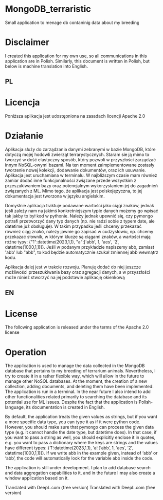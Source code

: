 # MongoDB_terraristic
Small application to menage db contaninig data about my breeding

# Disclaimer
I created this application for my own use, so all communications in this application are in Polish. Similarly, this document is written in Polish, but below is machine translation into English.

## PL
# Licencja
Poniższa aplikacja jest udostępniona na zasadach licencji Apache 2.0

# Działanie
Aplikacja służy do zarządzania danymi zebranymi w bazie MongoDB, które dotyczą mojej hodowli zwierząt terrarystycznych. Staram sie ją mimo to tworzyć w dość elastyczny sposób, który pozwoli w przyszłości
zarządzać innym NoSQL-owymi bazami.
Na ten moment zaimplementowane zostasły tworzenie nowej kolekcji, dodawanie dokumentów, oraz ich usuwanie. Aplikacja jest uruchamiana w terminalu. 
W najbliższym czasie mam również zamiar dodać inne funkcjonalności związane przede wszystkim z przeszukiwaniem bazy oraz potencjalnym wykorzystaniem jej do zagadnień związanych z ML.
Mimo tego, że aplikacja jest polskojęzyczna, to jej dokumentacja jest tworzona w języku angielskim.

Domyślnie aplikacja traktuje podawane wartości jako ciągi znaków, jednak jeśli zależy nam na jakimś konkretniejszym typie danych możemy go wpisać tak jakby to był kod w pythonie. Należy jednak upewnić się, czy pymongo potrafi przetworzyć dany typ danych (np. nie radzi sobie z typem date, ale datetime już obsługuje). W takim przypadku jeśli chcemy przekazać również ciąg znakó, należy jawnie go zapisać w cudzysłowiu, np. chcemy przekazać słownik, w którym klucze są ciągami znaków, a wartości mają różne typy: {"1":datetime(2023,1,1), "a":['abb', 1, 'aes', '2', datetime(1000,1,1)]}. Jeśli w podanym przykładzie napiszemy abb, zamiast 'abb' lub "abb", to kod będzie automatycznie szukał zmiennej abb wewnątrz kodu.

Aplikacja dalej jest w trakcie rozwoju. Planuję dodać do niej jeszcze możliwości przeszukiwania bazy oraz agregacji danych, a w przyszłości może rónież stworzyć na jej podstawie aplikację okienkową
## EN 
# License
The following application is released under the terms of the Apache 2.0 license

# Operation
The application is used to manage the data collected in the MongoDB database that pertains to my breeding of terrarium animals. Nevertheless, I try to create it in a rather flexible way, which will allow in the future to
manage other NoSQL databases.
At the moment, the creation of a new collection, adding documents, and deleting them have been implemented. The application is run in a terminal. 
In the near future I also intend to add other functionalities related primarily to searching the database and its potential use for ML issues.
Despite the fact that the application is Polish-language, its documentation is created in English.

By default, the application treats the given values as strings, but if you want a more specific data type, you can type it as if it were python code. However, you should make sure that pymongo can process the given data type (e.g. it cannot handle the date type, but datetime does). In that case, if you want to pass a string as well, you should explicitly enclose it in quotes, e.g. you want to pass a dictionary where the keys are strings and the values have different types: {‘1’:datetime(2023,1,1), ‘a’:[‘abb’, 1, ‘aes’, ‘2’, datetime(1000,1,1)]}. If we write abb in the example given, instead of ‘abb’ or ‘abb’, the code will automatically look for the variable abb inside the code.

The application is still under development. I plan to add database search and data aggregation capabilities to it, and in the future I may also create a window application based on it.

Translated with DeepL.com (free version)
Translated with DeepL.com (free version)
